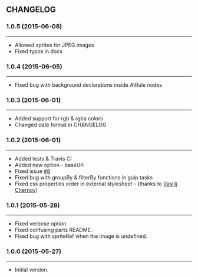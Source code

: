 ## CHANGELOG

### 1.0.5 (2015-06-08)
---------------------

- Allowed sprites for JPEG images
- Fixed typos in docs

### 1.0.4 (2015-06-05)
---------------------

- Fixed bug with background declarations inside AtRule nodes

### 1.0.3 (2015-06-01)
---------------------

- Added support for rgb & rgba colors
- Changed date format in CHANGELOG

### 1.0.2 (2015-06-01)
---------------------

- Added tests & Travis CI
- Added new option - baseUrl
- Fixed issue [#8](https://github.com/2createStudio/postcss-sprites/issues/8)
- Fixed bug with groupBy & filterBy functions in gulp tasks
- Fixed css properties order in external stylesheet - (thanks to [Vasilij Chernov](https://github.com/bivihoba))

### 1.0.1 (2015-05-28)
---------------------

- Fixed verbose option.
- Fixed confusing parts README.
- Fixed bug with spriteRef when the image is undefined.

### 1.0.0 (2015-05-27)
---------------------

- Initial version.
